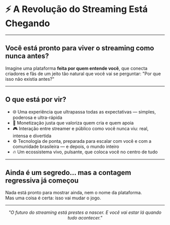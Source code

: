 # ⚡️ A Revolução do Streaming Está Chegando

---

## Você está pronto para viver o streaming como nunca antes?

Imagine uma plataforma **feita por quem entende você**, que conecta criadores e fãs de um jeito tão natural que você vai se perguntar: "Por que isso não existia antes?"

---

## O que está por vir?

- 🌐 Uma experiência que ultrapassa todas as expectativas — simples, poderosa e ultra-rápida  
- 💸 Monetização justa que valoriza quem cria e quem apoia  
- 🎮 Interação entre streamer e público como você nunca viu: real, intensa e divertida  
- ⚙️ Tecnologia de ponta, preparada para escalar com você e com a comunidade brasileira — e depois, o mundo inteiro  
- 🔥 Um ecossistema vivo, pulsante, que coloca você no centro de tudo

---

## Ainda é um segredo... mas a contagem regressiva já começou

Nada está pronto para mostrar ainda, nem o nome da plataforma.  
Mas uma coisa é certa: isso vai mudar o jogo.

---

<p align="center">
  <em>"O futuro do streaming está prestes a nascer. E você vai estar lá quando tudo acontecer."</em>
</p>
